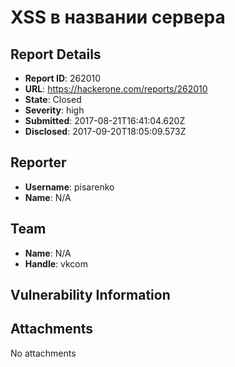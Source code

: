 # XSS в названии сервера

## Report Details
- **Report ID**: 262010
- **URL**: https://hackerone.com/reports/262010
- **State**: Closed
- **Severity**: high
- **Submitted**: 2017-08-21T16:41:04.620Z
- **Disclosed**: 2017-09-20T18:05:09.573Z

## Reporter
- **Username**: pisarenko
- **Name**: N/A

## Team
- **Name**: N/A
- **Handle**: vkcom

## Vulnerability Information


## Attachments
No attachments
